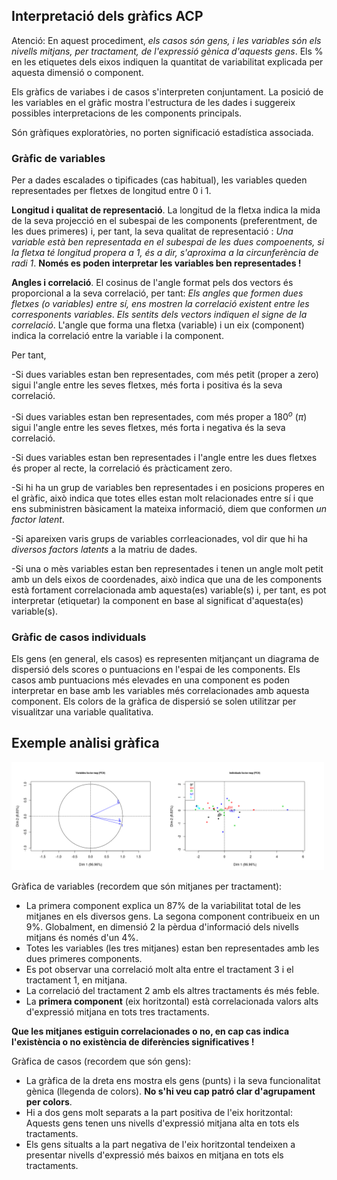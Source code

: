 ## Interpretació dels gràfics ACP

Atenció: En aquest procediment, *els casos són gens, i les variables són els nivells mitjans, per tractament, de l'expressió gènica d'aquests gens*. Els \% en les etiquetes dels eixos indiquen la quantitat de variabilitat explicada per aquesta dimensió o component. 

Els gràfics de variabes i de casos s'interpreten conjuntament. La posició de les variables en el gràfic mostra l'estructura de les dades i suggereix possibles interpretacions de les components principals. 

Són gràfiques exploratòries, no porten significació estadística associada.

### Gràfic de variables 

Per a dades escalades o tipificades (cas habitual), les variables queden representades per fletxes de longitud entre 0 i 1. 

**Longitud i qualitat de representació**. La longitud de la fletxa indica la mida de la seva projecció en el subespai de les components (preferentment, de les dues primeres) i, per tant, la seva  qualitat de representació : *Una variable està  ben representada  en el subespai de les dues compoenents, si la fletxa té longitud propera a 1, és a dir, s'aproxima a la circunferència de radi 1*. **Només es poden interpretar les variables ben representades !**

**Angles i correlació**. El cosinus de l'angle format pels dos vectors és proporcional a la seva correlació, per tant: *Els angles que formen dues fletxes (o variables) entre sí, ens mostren la correlació existent entre les corresponents variables*.  *Els sentits dels vectors indiquen el signe de la correlació*. L'angle que forma una fletxa (variable) i un eix (component) indica la correlació entre la variable i la component.
 
Per tant, 

-Si dues variables estan ben representades, com més petit (proper a zero) sigui l'angle entre les seves fletxes, més forta i positiva és la seva correlació. 

-Si dues variables estan ben representades, com més  proper a 180$^o$ ($\pi$) sigui l'angle entre les seves fletxes, més forta i negativa és la seva correlació. 

-Si dues variables estan ben representades i l'angle entre les dues fletxes és proper al recte, la correlació és pràcticament zero.

-Si hi ha un grup de variables ben representades i en posicions properes en el gràfic, això indica que totes elles estan molt relacionades entre sí i que ens subministren bàsicament la mateixa informació, diem que conformen *un factor latent*. 

-Si apareixen varis grups de variables corrleacionades, vol dir que hi ha *diversos factors latents* a la matriu de dades. 

-Si una o mès  variables estan ben representades i tenen un angle molt petit amb un dels eixos de coordenades, això indica que una de les components  està fortament correlacionada amb aquesta(es) variable(s) i, per tant, es pot interpretar (etiquetar) la component en base al significat d'aquesta(es) variable(s).


### Gràfic de casos individuals

Els gens (en general, els casos) es representen mitjançant un diagrama de dispersió dels scores o puntuacions en l'espai de les components. Els casos amb puntuacions més elevades en una component es poden interpretar en base amb les variables més correlacionades amb aquesta component. Els colors de la gràfica de dispersió se solen utilitzar per visualitzar una variable qualitativa.


## Exemple anàlisi gràfica
 <img src="exhint3.png" width="500">

Gràfica de variables (recordem que són mitjanes per tractament):

 - La primera component explica un 87\% de la variabilitat total de les mitjanes en els diversos gens. La segona component contribueix en un 9\%. Globalment, en dimensió 2 la pèrdua d'informació dels nivells mitjans és només d'un 4\%.
 - Totes les variables (les tres mitjanes) estan ben representades amb les dues primeres components.
 - Es pot observar una correlació molt alta entre el tractament 3 i el tractament 1, en mitjana.
 - La correlació del tractament 2 amb els altres tractaments és més feble.
 - La **primera component** (eix horitzontal) està correlacionada  valors alts d'expressió mitjana en tots tres tractaments.
 
 **Que les mitjanes estiguin correlacionades o no, en cap cas indica l'existència o no existència de diferències significatives !**

 
Gràfica de casos (recordem que són gens): 

 - La gràfica de la dreta ens mostra els gens (punts) i la seva funcionalitat gènica (llegenda de colors). **No s'hi veu cap patró clar d'agrupament per colors**.
 - Hi a dos gens molt separats a la part positiva de l'eix horitzontal: Aquests gens tenen uns nivells d'expressió mitjana alta en tots els tractaments.
 - Els gens situalts a la part negativa de l'eix horitzontal tendeixen a presentar nivells d'expressió més baixos en mitjana en tots els tractaments. 
